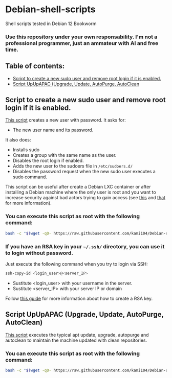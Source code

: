 # Debian-shell-scripts
Shell scripts tested in Debian 12 Bookworm


### Use this repository under your own responsability. I'm not a professional programmer, just an ammateur with AI and free time.

## Table of contents:
   - [Script to create a new sudo user and remove root login if it is enabled.](https://github.com/kami104/Debian-shell-scripts/edit/main/README.md#script-to-create-a-new-sudo-user-and-remove-root-login-if-it-is-enabled)
   - [Script UpUpAPAC (Upgrade, Update, AutoPurge, AutoClean](https://github.com/kami104/Debian-shell-scripts/edit/main/README.md#script-to-create-a-new-sudo-user-and-remove-root-login-if-it-is-enabled)

## Script to create a new sudo user and remove root login if it is enabled.

[This script](setup_user_and_sudo.sh)  creates a new user with password. It asks for:
   - The new user name and its password.
  
It also does:
   - Installs sudo
   - Creates a group with the same name as the user.
   - Disables the root login if enabled.
   - Adds the new user to the sudoers file in ``/etc/sudoers.d/``
   - Disables the password request when the new sudo user executes a sudo command.

This script can be useful after create a Debian LXC container or after installing a Debian machine where the only user is root and you want to increase security against bad actors trying to gain access (see [this](https://unix.stackexchange.com/questions/82626/why-is-root-login-via-ssh-so-bad-that-everyone-advises-to-disable-it) and [that](https://www.howtogeek.com/124950/htg-explains-why-you-shouldnt-log-into-your-linux-system-as-root/) for more information). 

### You can execute this script as root with the following command:
```bash
bash -c "$(wget -qO- https://raw.githubusercontent.com/kami104/Debian-shell-scripts/refs/heads/main/setup_user_and_sudo.sh)
```
### If you have an RSA key in your ``~/.ssh/`` directory, you can use it to login without password. 

Just execute the following command when you try to login via SSH:
```bash
ssh-copy-id <login_user>@<server_IP>
```
 - Sustitute <login_user> with your username in the server.
 - Sustitute <server_IP> with your server IP or domain

Follow [this guide](https://raspibolt.org/guide/raspberry-pi/security.html#login-with-ssh-keys) for more information about how to create a RSA key.



## Script UpUpAPAC (Upgrade, Update, AutoPurge, AutoClean)

[This script](UpUpAPAC.sh) executes the typical apt update, upgrade, autopurge and autoclean to maintain the machine updated with clean repositories.

### You can execute this script as root with the following command:
```bash
bash -c "$(wget -qO- https://raw.githubusercontent.com/kami104/Debian-shell-scripts/refs/heads/main/UpUpAPAC.sh)"
```
